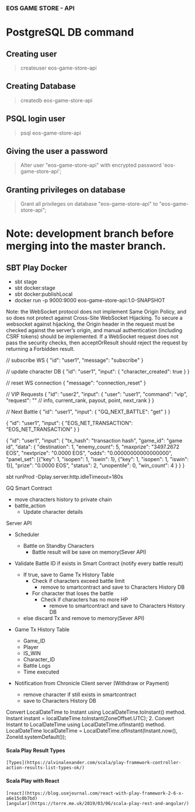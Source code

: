 ### EOS GAME STORE - API

# PostgreSQL DB command

## Creating user

> createuser eos-game-store-api

## Creating Database

> createdb eos-game-store-api

## PSQL login user

> psql eos-game-store-api

## Giving the user a password

> Alter user "eos-game-store-api" with encrypted password 'eos-game-store-api';

## Granting privileges on database

> Grant all privileges on database "eos-game-store-api" to "eos-game-store-api";

# Note: development branch before merging into the master branch.


## SBT Play Docker
- sbt stage
- sbt docker:stage
- sbt docker:publishLocal
- docker run -p 9000:9000 eos-game-store-api:1.0-SNAPSHOT

Note: the WebSocket protocol does not implement Same Origin Policy, and so does not protect against Cross-Site WebSocket Hijacking. To secure a websocket against hijacking, the Origin header in the request must be checked against the server’s origin, and manual authentication (including CSRF tokens) should be implemented. If a WebSocket request does not pass the security checks, then acceptOrResult should reject the request by returning a Forbidden result.

// subscribe WS
{
	"id": "user1",
	"message": "subscribe"
}

// update character DB
{
  "id": "user1",
  "input": {
  	"character_created": true
  }
}

// reset WS connection
{
	"message": "connection_reset"
}

// VIP Requests
{
  "id": "user2",
  "input": {
  	"user": "user1",
  	"command": "vip",
  	"request": "" //  info, current_rank, payout, point, next_rank
  }
}

// Next Battle
{
  "id": "user1",
  "input": {
    "GQ_NEXT_BATTLE": "get"
  }
}

<!-- oes net transaction -->
{
  "id": "user1",
  "input": {
    "EOS_NET_TRANSACTION": "EOS_NET_TRANSACTION"
  }
}
<!-- TH game result -->
{
  "id": "user1",
  "input": {
    "tx_hash": "transaction hash",
    "game_id": "game id",
    "data": {
       "destination": 1,
      "enemy_count": 5,
      "maxprize": "3497.2672 EOS",
      "nextprize": "0.0000 EOS",
      "odds": "0.00000000000000000",
      "panel_set": [{"key": 1, "isopen": 1, "iswin": 1}, {"key": 1, "isopen": 1, "iswin": 1}],
      "prize": "0.0000 EOS",
      "status": 2,
      "unopentile": 0,
      "win_count": 4
    }
  }
}

sbt runProd -Dplay.server.http.idleTimeout=180s



GQ Smart Contract
  - move characters history to private chain
  - battle_action
    - Update character details

Server API
  - Scheduler
    - Battle on Standby Characters
      - Battle result will be save on memory(Sever API)

  - Validate Battle ID if exists in Smart Contract (notify every battle result)
    - If true, save to Game Tx History Table
      - Check if characters exceed battle limit
        - remove to smartcontract and save to Characters History DB
      - For character that loses the battle
        - Check if characters has no more HP
          - remove to smartcontract and save to Characters History DB
    - else discard Tx and remove to memory(Sever API)

  - Game Tx History Table
    - Game_ID
    - Player
    - IS_WIN
    - Character_ID
    - Battle Logs
    - Time executed

  - Notification from Chronicle Client server (Withdraw or Payment)
    - remove character if still exists in smartcontract
    - save to Characters History DB




Convert LocalDateTime to Instant using LocalDateTime.toInstant() method.
Instant instant = localDateTime.toInstant(ZoneOffset.UTC); 2. Convert Instant to LocalDateTime using LocalDateTime.ofInstant() method.
LocalDateTime localDateTime = LocalDateTime.ofInstant(Instant.now(), ZoneId.systemDefault());

#### Scala Play Result Types
    [Types](https://alvinalexander.com/scala/play-framework-controller-action-results-list-types-ok/)
#### Scala Play with React

    [react](https://blog.usejournal.com/react-with-play-framework-2-6-x-a6e15c0b7bd)
    [angular](https://torre.me.uk/2019/03/06/scala-play-rest-and-angular/)